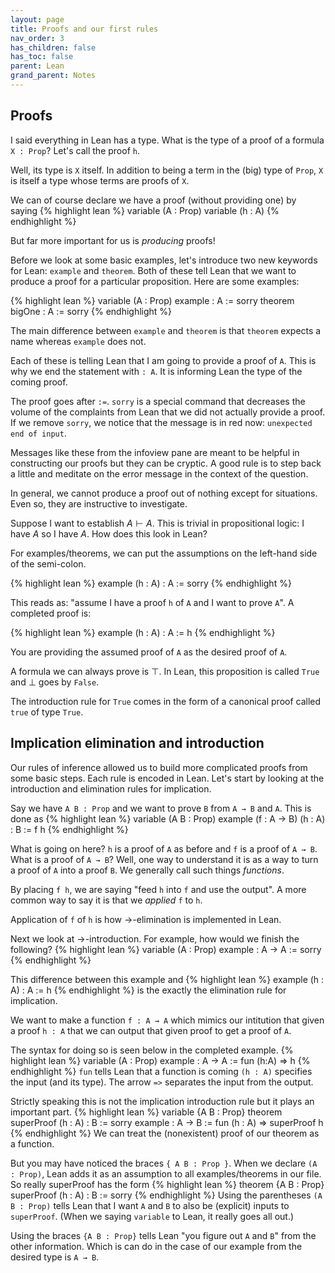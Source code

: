 ```yaml
---
layout: page
title: Proofs and our first rules
nav_order: 3
has_children: false
has_toc: false
parent: Lean  
grand_parent: Notes
---
```


## Proofs 

I said everything in Lean has a type. What is the type of a 
proof of a formula `X : Prop`? Let's call the proof `h`. 

Well, its type is `X` itself. In addition to being a term in 
the (big) type of `Prop`, `X` is itself a type whose terms 
are proofs of `X`.

We can of course declare we have a proof (without providing 
one) by saying
{% highlight lean %}
variable (A : Prop) 
variable (h : A)
{% endhighlight %}

But far more important for us is _producing_ proofs! 

Before we look at some basic examples, let's introduce two new 
keywords for Lean: `example` and `theorem`. Both of these tell 
Lean that we want to produce a proof for a particular proposition. 
Here are some examples:

{% highlight lean %}
variable (A : Prop) 
example : A := sorry 
theorem bigOne : A := sorry
{% endhighlight %}

The main difference between `example` and `theorem` is that `theorem` 
expects a name whereas `example` does not.

Each of these is telling Lean that I am going to provide a proof 
of `A`. This is why we end the statement with `: A`. It is informing 
Lean the type of the coming proof. 

The proof goes after `:=`. `sorry` is a special command 
that decreases the volume of the complaints from Lean that we 
did not actually provide a proof. If we remove `sorry`, we notice 
that the message is in red now: `unexpected end of input`. 

Messages like these from the infoview pane are meant to be helpful 
in constructing our proofs but they can be cryptic. A good rule is 
to step back a little and meditate on the error message in the 
context of the question. 

In general, we cannot produce a proof out of nothing except for 
situations. Even so, they are instructive to investigate. 

Suppose I want to establish $A \vdash A$. This is trivial in 
propositional logic: I have $A$ so I have $A$. How does this 
look in Lean?

For examples/theorems, we can put the assumptions on the left-hand 
side of the semi-colon. 

{% highlight lean %}
example (h : A) : A := sorry 
{% endhighlight %}

This reads as: "assume I have a proof `h` of `A` and I want to prove `A`".
A completed proof is:

{% highlight lean %}
example (h : A) : A := h 
{% endhighlight %}

You are providing the assumed proof of `A` as the desired proof of `A`.

A formula we can always prove is $\top$. In Lean, this proposition is called 
`True` and $\bot$ goes by `False`. 

The introduction rule for `True` comes in the form of a canonical proof 
called `true` of type `True`. 

## Implication elimination and introduction

Our rules of inference allowed us to build more complicated proofs from some 
basic steps. Each rule is encoded in Lean. Let's start by looking at the 
introduction and elimination rules for implication. 

Say we have `A B : Prop` and we want to prove `B` from `A → B` and `A`. This 
is done as 
{% highlight lean %}
variable (A B : Prop) 
example (f : A → B) (h : A) : B := f h
{% endhighlight %}

What is going on here? `h` is a proof of `A` as before and `f` is a proof 
of `A → B`. What is a proof of `A → B`? Well, one way to understand it is 
as a way to turn a proof of `A` into a proof `B`. We generally call such 
things _functions_. 

By placing `f h`, we are saying "feed `h` into `f` and use the output". A more 
common way to say it is that we _applied_ `f` to `h`. 

Application of `f` of `h` is how $\to$-elimination is implemented in Lean. 

Next we look at $\to$-introduction. For example, how would we finish the following?
{% highlight lean %}
variable (A : Prop)
example : A → A := sorry
{% endhighlight %}

This difference between this example and 
{% highlight lean %}
example (h : A) : A := h 
{% endhighlight %}
is the exactly the elimination rule for implication. 

We want to make a function `f : A → A` which mimics our intitution that given a 
proof `h : A` that we can output that given proof to get a proof of `A`. 

The syntax for doing so is seen below in the completed example. 
{% highlight lean %}
variable (A : Prop)
example : A → A := fun (h:A) => h
{% endhighlight %}
`fun` tells Lean that a function is coming `(h : A)` specifies the input (and its 
type). The arrow `=>` separates the input from the output.

Strictly speaking this is not the implication introduction rule but it plays an 
important part. 
{% highlight lean %}
variable {A B : Prop} 
theorem superProof (h : A) : B := sorry 
example : A → B := fun (h : A) => superProof h
{% endhighlight %}
We can treat the (nonexistent) proof of our theorem as a function. 

But you may have noticed the braces `{ A B : Prop }`. When we declare `(A : Prop)`, 
Lean adds it as an assumption to all examples/theorems in our file. So really 
superProof has the form 
{% highlight lean %}
theorem {A B : Prop} superProof (h : A) : B := sorry 
{% endhighlight %}
Using the parentheses `(A B : Prop)` tells Lean that I want `A` and `B` to also be (explicit) 
inputs to `superProof`. (When we saying `variable` to Lean, it really goes all out.)

Using the braces `{A B : Prop}` tells Lean "you figure out `A` and `B`" from the 
other information. Which is can do in the case of our example from the desired type is 
`A → B`. 
